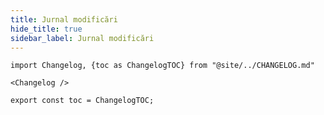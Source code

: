 ```yaml
---
title: Jurnal modificări
hide_title: true
sidebar_label: Jurnal modificări
---
```


```mdx-code-block
import Changelog, {toc as ChangelogTOC} from "@site/../CHANGELOG.md"

<Changelog />

export const toc = ChangelogTOC;
```
